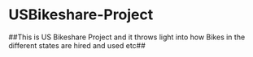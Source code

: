 # USBikeshare-Project
##This is US Bikeshare Project and it throws light into how Bikes in the different states are hired and used etc##
